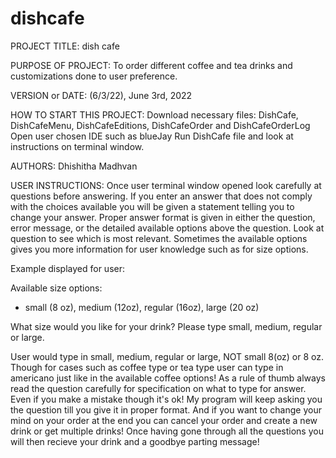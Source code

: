 # dishcafe
PROJECT TITLE: dish cafe

PURPOSE OF PROJECT: To order different coffee and tea drinks and customizations done to user preference.

VERSION or DATE: (6/3/22), June 3rd, 2022

HOW TO START THIS PROJECT: 
Download necessary files: DishCafe, DishCafeMenu, DishCafeEditions, DishCafeOrder and DishCafeOrderLog
Open user chosen IDE such as blueJay
Run DishCafe file and look at instructions on terminal window.

AUTHORS: Dhishitha Madhvan

USER INSTRUCTIONS:
Once user terminal window opened look carefully at questions before answering.
If you enter an answer that does not comply with the choices available you will be given a statement telling you to change your answer.
Proper answer format is given in either the question, error message, or the detailed available options above the question.
Look at question to see which is most relevant.
Sometimes the available options gives you more information for user knowledge such as for size options.

Example displayed for user:

Available size options:
* small (8 oz), medium (12oz), regular (16oz), large (20 oz) 

What size would you like for your drink? Please type small, medium, regular or large.


User would type in small, medium, regular or large, NOT small 8(oz) or 8 oz. 
Though for cases such as coffee type or tea type user can type in americano just like in the available coffee options! 
As a rule of thumb always read the question carefully for specification on what to type for answer.
Even if you make a mistake though it's ok! My program will keep asking you the question till you give it in proper format.
And if you want to change your mind on your order at the end you can cancel your order and create a new drink or get multiple drinks!
Once having gone through all the questions you will then recieve your drink and a goodbye parting message!

